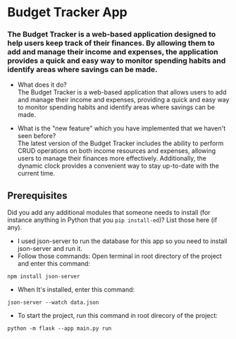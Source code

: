 # Budget Tracker App

### The Budget Tracker is a web-based application designed to help users keep track of their finances. By allowing them to add and manage their income and expenses, the application provides a quick and easy way to monitor spending habits and identify areas where savings can be made.

- What does it do?  
   The Budget Tracker is a web-based application that allows users to add and manage their income and expenses, providing a quick and easy way to monitor spending habits and identify areas where savings can be made.

- What is the "new feature" which you have implemented that we haven't seen before?  
   The latest version of the Budget Tracker includes the ability to perform CRUD operations on both income resources and expenses, allowing users to manage their finances more effectively. Additionally, the dynamic clock provides a convenient way to stay up-to-date with the current time.

## Prerequisites

Did you add any additional modules that someone needs to install (for instance anything in Python that you `pip install-ed`)?
List those here (if any).

- I used json-server to run the database for this app so you need to install json-server and run it.
- Follow those commands:
  Open terminal in root directory of the project and enter this command:

```
npm install json-server
```

- When It's installed, enter this command:

```
json-server --watch data.json
```
- To start the project, run this command in root direcory of the project:
```
python -m flask --app main.py run
```

<!-- ## Project Checklist

- [x] It is available on GitHub.
- [x] It uses the Flask web framework.
- [x] It uses at least one module from the Python Standard Library other than the random module.
      Please provide the name of the module you are using in your app.
  - Module name: datetime, json
- [x] It contains at least one class written by you that has both properties and methods. This includes instantiating the class and using the methods in your app. Please provide below the file name and the line number(s) of at least one example of a class definition in your code as well as the names of two properties and two methods.
  - File name: main.py
  - Line number(s): **line 21 & line 125**
  - Name of two properties: **resource, amount, date**
  - Name of two methods: **create, update, delete**
- [x] It makes use of JavaScript in the front end and uses the localStorage of the web browser.
- [x] It uses modern JavaScript (for example, let and const rather than var).
- [x] It makes use of the reading and writing to a file feature.
- [x] It contains conditional statements. Please provide below the file name and the line number(s) of at least
      one example of a conditional statement in your code.
  - File name: **static/script.js**
  - Line number(s): **line 8**
- [x] It contains loops. Please provide below the file name and the line number(s) of at least
      one example of a loop in your code.
  - File name: **main.py**
  - Line number(s): **line 155**
- [x] It lets the user enter a value in a text box at some point.
      This value is received and processed by your back end Python code.
- [x] It doesn't generate any error message even if the user enters a wrong input.
- [x] The code follows the code and style conventions as introduced in the course, is fully documented using comments and doesn't contain unused or experimental code.
      In particular, the code should not use `print()` or `console.log()` for any information the app user should see. Instead, all user feedback needs to be visible in the browser.
- [x] All exercises have been completed as per the requirements and pushed to the respective GitHub repository. -->

